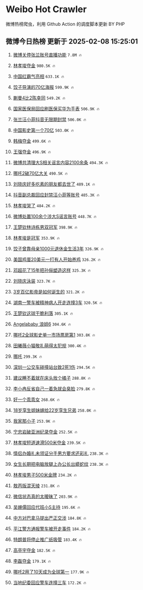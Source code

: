 # Weibo Hot Crawler 



微博热榜爬虫，利用 Github Action 的调度脚本更新 BY PHP 


## 微博今日热榜 更新于 2025-02-08 15:25:01 
1. [微博关停张兰账号直播功能](https://s.weibo.com/weibo?q=%23%E5%BE%AE%E5%8D%9A%E5%85%B3%E5%81%9C%E5%BC%A0%E5%85%B0%E8%B4%A6%E5%8F%B7%E7%9B%B4%E6%92%AD%E5%8A%9F%E8%83%BD%23&t=31&band_rank=1&Refer=top) `7.8M 🔥` 

1. [林孝埈夺金](https://s.weibo.com/weibo?q=%23%E6%9E%97%E5%AD%9D%E5%9F%88%E5%A4%BA%E9%87%91%23&t=31&band_rank=2&Refer=top) `980.5K 🔥` 

1. [中国红霸气亮相](https://s.weibo.com/weibo?q=%23%E4%B8%AD%E5%9B%BD%E7%BA%A2%E9%9C%B8%E6%B0%94%E4%BA%AE%E7%9B%B8%23&t=31&band_rank=3&Refer=top) `633.1K 🔥` 

1. [饺子导演的70亿海报](https://s.weibo.com/weibo?q=%23%E9%A5%BA%E5%AD%90%E5%AF%BC%E6%BC%94%E7%9A%8470%E4%BA%BF%E6%B5%B7%E6%8A%A5%23&t=31&band_rank=4&Refer=top) `599.9K 🔥` 

1. [蒯曼4比2陈幸同](https://s.weibo.com/weibo?q=%23%E8%92%AF%E6%9B%BC4%E6%AF%942%E9%99%88%E5%B9%B8%E5%90%8C%23&t=31&band_rank=5&Refer=top) `549.2K 🔥` 

1. [国家医保局回应刷医保买华为手表](https://s.weibo.com/weibo?q=%23%E5%9B%BD%E5%AE%B6%E5%8C%BB%E4%BF%9D%E5%B1%80%E5%9B%9E%E5%BA%94%E5%88%B7%E5%8C%BB%E4%BF%9D%E4%B9%B0%E5%8D%8E%E4%B8%BA%E6%89%8B%E8%A1%A8%23&t=31&band_rank=6&Refer=top) `506.9K 🔥` 

1. [张兰汪小菲抖音无限期封禁](https://s.weibo.com/weibo?q=%23%E5%BC%A0%E5%85%B0%E6%B1%AA%E5%B0%8F%E8%8F%B2%E6%8A%96%E9%9F%B3%E6%97%A0%E9%99%90%E6%9C%9F%E5%B0%81%E7%A6%81%23&t=31&band_rank=7&Refer=top) `506.0K 🔥` 

1. [中国影史第一个70亿](https://s.weibo.com/weibo?q=%23%E4%B8%AD%E5%9B%BD%E5%BD%B1%E5%8F%B2%E7%AC%AC%E4%B8%80%E4%B8%AA70%E4%BA%BF%23&t=31&band_rank=8&Refer=top) `503.0K 🔥` 

1. [韩梅夺金](https://s.weibo.com/weibo?q=%23%E9%9F%A9%E6%A2%85%E5%A4%BA%E9%87%91%23&t=31&band_rank=9&Refer=top) `499.6K 🔥` 

1. [王强夺金](https://s.weibo.com/weibo?q=%23%E7%8E%8B%E5%BC%BA%E5%A4%BA%E9%87%91%23&t=31&band_rank=10&Refer=top) `496.9K 🔥` 

1. [微博共清理大S相关谣言内容2100余条](https://s.weibo.com/weibo?q=%23%E5%BE%AE%E5%8D%9A%E5%85%B1%E6%B8%85%E7%90%86%E5%A4%A7S%E7%9B%B8%E5%85%B3%E8%B0%A3%E8%A8%80%E5%86%85%E5%AE%B92100%E4%BD%99%E6%9D%A1%23&t=31&band_rank=11&Refer=top) `494.3K 🔥` 

1. [哪吒2破70亿大关](https://s.weibo.com/weibo?q=%23%E5%93%AA%E5%90%922%E7%A0%B470%E4%BA%BF%E5%A4%A7%E5%85%B3%23&t=31&band_rank=12&Refer=top) `490.5K 🔥` 

1. [刘晓庆好多吃素的朋友都去世了](https://s.weibo.com/weibo?q=%23%E5%88%98%E6%99%93%E5%BA%86%E5%A5%BD%E5%A4%9A%E5%90%83%E7%B4%A0%E7%9A%84%E6%9C%8B%E5%8F%8B%E9%83%BD%E5%8E%BB%E4%B8%96%E4%BA%86%23&t=31&band_rank=13&Refer=top) `489.1K 🔥` 

1. [抖音副总裁回应封禁汪小菲等账号](https://s.weibo.com/weibo?q=%23%E6%8A%96%E9%9F%B3%E5%89%AF%E6%80%BB%E8%A3%81%E5%9B%9E%E5%BA%94%E5%B0%81%E7%A6%81%E6%B1%AA%E5%B0%8F%E8%8F%B2%E7%AD%89%E8%B4%A6%E5%8F%B7%23&t=31&band_rank=14&Refer=top) `485.3K 🔥` 

1. [林孝埈哭了](https://s.weibo.com/weibo?q=%23%E6%9E%97%E5%AD%9D%E5%9F%88%E5%93%AD%E4%BA%86%23&t=31&band_rank=15&Refer=top) `484.2K 🔥` 

1. [微博处置100余个涉大S谣言账号](https://s.weibo.com/weibo?q=%23%E5%BE%AE%E5%8D%9A%E5%A4%84%E7%BD%AE100%E4%BD%99%E4%B8%AA%E6%B6%89%E5%A4%A7S%E8%B0%A3%E8%A8%80%E8%B4%A6%E5%8F%B7%23&t=31&band_rank=16&Refer=top) `448.7K 🔥` 

1. [王楚钦林诗栋男双冠军](https://s.weibo.com/weibo?q=%23%E7%8E%8B%E6%A5%9A%E9%92%A6%E6%9E%97%E8%AF%97%E6%A0%8B%E7%94%B7%E5%8F%8C%E5%86%A0%E5%86%9B%23&t=31&band_rank=17&Refer=top) `398.9K 🔥` 

1. [林孝埈是冠军](https://s.weibo.com/weibo?q=%23%E6%9E%97%E5%AD%9D%E5%9F%88%E6%98%AF%E5%86%A0%E5%86%9B%23&t=31&band_rank=18&Refer=top) `353.9K 🔥` 

1. [饺子曾靠母亲1000元退休金生活3年](https://s.weibo.com/weibo?q=%23%E9%A5%BA%E5%AD%90%E6%9B%BE%E9%9D%A0%E6%AF%8D%E4%BA%B21000%E5%85%83%E9%80%80%E4%BC%91%E9%87%91%E7%94%9F%E6%B4%BB3%E5%B9%B4%23&t=31&band_rank=19&Refer=top) `326.9K 🔥` 

1. [美国鸡蛋20美元一打有人开始养鸡](https://s.weibo.com/weibo?q=%23%E7%BE%8E%E5%9B%BD%E9%B8%A1%E8%9B%8B20%E7%BE%8E%E5%85%83%E4%B8%80%E6%89%93%E6%9C%89%E4%BA%BA%E5%BC%80%E5%A7%8B%E5%85%BB%E9%B8%A1%23&t=31&band_rank=20&Refer=top) `326.2K 🔥` 

1. [邓超花了15年把孙俪塑造这样](https://s.weibo.com/weibo?q=%23%E9%82%93%E8%B6%85%E8%8A%B1%E4%BA%8615%E5%B9%B4%E6%8A%8A%E5%AD%99%E4%BF%AA%E5%A1%91%E9%80%A0%E8%BF%99%E6%A0%B7%23&t=31&band_rank=21&Refer=top) `325.3K 🔥` 

1. [刘晓庆泳装](https://s.weibo.com/weibo?q=%E5%88%98%E6%99%93%E5%BA%86%E6%B3%B3%E8%A3%85&t=31&band_rank=22&Refer=top) `323.7K 🔥` 

1. [3岁百亿影帝是如何诞生的](https://s.weibo.com/weibo?q=%233%E5%B2%81%E7%99%BE%E4%BA%BF%E5%BD%B1%E5%B8%9D%E6%98%AF%E5%A6%82%E4%BD%95%E8%AF%9E%E7%94%9F%E7%9A%84%23&t=31&band_rank=23&Refer=top) `321.2K 🔥` 

1. [湖南一警车被精神病人开走连撞3车](https://s.weibo.com/weibo?q=%23%E6%B9%96%E5%8D%97%E4%B8%80%E8%AD%A6%E8%BD%A6%E8%A2%AB%E7%B2%BE%E7%A5%9E%E7%97%85%E4%BA%BA%E5%BC%80%E8%B5%B0%E8%BF%9E%E6%92%9E3%E8%BD%A6%23&t=31&band_rank=24&Refer=top) `320.5K 🔥` 

1. [王楚钦这球干脆利落](https://s.weibo.com/weibo?q=%E7%8E%8B%E6%A5%9A%E9%92%A6%E8%BF%99%E7%90%83%E5%B9%B2%E8%84%86%E5%88%A9%E8%90%BD&t=31&band_rank=25&Refer=top) `305.1K 🔥` 

1. [Angelababy 浪姐6](https://s.weibo.com/weibo?q=Angelababy%20%E6%B5%AA%E5%A7%906&t=31&band_rank=26&Refer=top) `304.6K 🔥` 

1. [哪吒2全球影史单一市场票房第1](https://s.weibo.com/weibo?q=%23%E5%93%AA%E5%90%922%E5%85%A8%E7%90%83%E5%BD%B1%E5%8F%B2%E5%8D%95%E4%B8%80%E5%B8%82%E5%9C%BA%E7%A5%A8%E6%88%BF%E7%AC%AC1%23&t=31&band_rank=27&Refer=top) `303.8K 🔥` 

1. [田曦薇小猫敬礼萌得太犯规](https://s.weibo.com/weibo?q=%E7%94%B0%E6%9B%A6%E8%96%87%E5%B0%8F%E7%8C%AB%E6%95%AC%E7%A4%BC%E8%90%8C%E5%BE%97%E5%A4%AA%E7%8A%AF%E8%A7%84&t=31&band_rank=28&Refer=top) `300.4K 🔥` 

1. [哪吒](https://s.weibo.com/weibo?q=%E5%93%AA%E5%90%92&t=31&band_rank=29&Refer=top) `299.3K 🔥` 

1. [深圳一公交车碰撞站台致2死1伤](https://s.weibo.com/weibo?q=%23%E6%B7%B1%E5%9C%B3%E4%B8%80%E5%85%AC%E4%BA%A4%E8%BD%A6%E7%A2%B0%E6%92%9E%E7%AB%99%E5%8F%B0%E8%87%B42%E6%AD%BB1%E4%BC%A4%23&t=31&band_rank=30&Refer=top) `294.5K 🔥` 

1. [建议睡不着就在床头放个橘子](https://s.weibo.com/weibo?q=%23%E5%BB%BA%E8%AE%AE%E7%9D%A1%E4%B8%8D%E7%9D%80%E5%B0%B1%E5%9C%A8%E5%BA%8A%E5%A4%B4%E6%94%BE%E4%B8%AA%E6%A9%98%E5%AD%90%23&t=31&band_rank=31&Refer=top) `288.8K 🔥` 

1. [李小冉反省自己一着急就会臭脸](https://s.weibo.com/weibo?q=%E6%9D%8E%E5%B0%8F%E5%86%89%E5%8F%8D%E7%9C%81%E8%87%AA%E5%B7%B1%E4%B8%80%E7%9D%80%E6%80%A5%E5%B0%B1%E4%BC%9A%E8%87%AD%E8%84%B8&t=31&band_rank=32&Refer=top) `279.8K 🔥` 

1. [好一个乖乖女](https://s.weibo.com/weibo?q=%23%E5%A5%BD%E4%B8%80%E4%B8%AA%E4%B9%96%E4%B9%96%E5%A5%B3%23&t=31&band_rank=33&Refer=top) `268.6K 🔥` 

1. [18岁孪生姐妹嫁给22岁孪生兄弟](https://s.weibo.com/weibo?q=%2318%E5%B2%81%E5%AD%AA%E7%94%9F%E5%A7%90%E5%A6%B9%E5%AB%81%E7%BB%9922%E5%B2%81%E5%AD%AA%E7%94%9F%E5%85%84%E5%BC%9F%23&t=31&band_rank=34&Refer=top) `258.0K 🔥` 

1. [我家那小子](https://s.weibo.com/weibo?q=%E6%88%91%E5%AE%B6%E9%82%A3%E5%B0%8F%E5%AD%90&t=31&band_rank=35&Refer=top) `253.9K 🔥` 

1. [宁忠岩破亚洲纪录夺金](https://s.weibo.com/weibo?q=%23%E5%AE%81%E5%BF%A0%E5%B2%A9%E7%A0%B4%E4%BA%9A%E6%B4%B2%E7%BA%AA%E5%BD%95%E5%A4%BA%E9%87%91%23&t=31&band_rank=36&Refer=top) `252.5K 🔥` 

1. [林孝埈短道速滑500米夺金](https://s.weibo.com/weibo?q=%23%E6%9E%97%E5%AD%9D%E5%9F%88%E7%9F%AD%E9%81%93%E9%80%9F%E6%BB%91500%E7%B1%B3%E5%A4%BA%E9%87%91%23&t=31&band_rank=37&Refer=top) `239.5K 🔥` 

1. [情侣办婚礼未领证分手男方要求还彩礼](https://s.weibo.com/weibo?q=%E6%83%85%E4%BE%A3%E5%8A%9E%E5%A9%9A%E7%A4%BC%E6%9C%AA%E9%A2%86%E8%AF%81%E5%88%86%E6%89%8B%E7%94%B7%E6%96%B9%E8%A6%81%E6%B1%82%E8%BF%98%E5%BD%A9%E7%A4%BC&t=31&band_rank=38&Refer=top) `238.3K 🔥` 

1. [女生长期把电脑放腿上办公长出蟒蛇纹](https://s.weibo.com/weibo?q=%23%E5%A5%B3%E7%94%9F%E9%95%BF%E6%9C%9F%E6%8A%8A%E7%94%B5%E8%84%91%E6%94%BE%E8%85%BF%E4%B8%8A%E5%8A%9E%E5%85%AC%E9%95%BF%E5%87%BA%E8%9F%92%E8%9B%87%E7%BA%B9%23&t=31&band_rank=39&Refer=top) `238.3K 🔥` 

1. [林孝埈男子500米金牌](https://s.weibo.com/weibo?q=%23%E6%9E%97%E5%AD%9D%E5%9F%88%E7%94%B7%E5%AD%90500%E7%B1%B3%E9%87%91%E7%89%8C%23&t=31&band_rank=40&Refer=top) `234.2K 🔥` 

1. [敖丙版混天绫](https://s.weibo.com/weibo?q=%E6%95%96%E4%B8%99%E7%89%88%E6%B7%B7%E5%A4%A9%E7%BB%AB&t=31&band_rank=41&Refer=top) `231.8K 🔥` 

1. [微信状态真的太暧昧了](https://s.weibo.com/weibo?q=%23%E5%BE%AE%E4%BF%A1%E7%8A%B6%E6%80%81%E7%9C%9F%E7%9A%84%E5%A4%AA%E6%9A%A7%E6%98%A7%E4%BA%86%23&t=31&band_rank=42&Refer=top) `203.9K 🔥` 

1. [吴姗儒回应代班小S主持](https://s.weibo.com/weibo?q=%23%E5%90%B4%E5%A7%97%E5%84%92%E5%9B%9E%E5%BA%94%E4%BB%A3%E7%8F%AD%E5%B0%8FS%E4%B8%BB%E6%8C%81%23&t=31&band_rank=43&Refer=top) `195.6K 🔥` 

1. [中方对巴拿马提出严正交涉](https://s.weibo.com/weibo?q=%23%E4%B8%AD%E6%96%B9%E5%AF%B9%E5%B7%B4%E6%8B%BF%E9%A9%AC%E6%8F%90%E5%87%BA%E4%B8%A5%E6%AD%A3%E4%BA%A4%E6%B6%89%23&t=31&band_rank=44&Refer=top) `184.8K 🔥` 

1. [平江警方通报警车被开走事件](https://s.weibo.com/weibo?q=%23%E5%B9%B3%E6%B1%9F%E8%AD%A6%E6%96%B9%E9%80%9A%E6%8A%A5%E8%AD%A6%E8%BD%A6%E8%A2%AB%E5%BC%80%E8%B5%B0%E4%BA%8B%E4%BB%B6%23&t=31&band_rank=45&Refer=top) `184.2K 🔥` 

1. [特朗普将停止推广纸吸管](https://s.weibo.com/weibo?q=%23%E7%89%B9%E6%9C%97%E6%99%AE%E5%B0%86%E5%81%9C%E6%AD%A2%E6%8E%A8%E5%B9%BF%E7%BA%B8%E5%90%B8%E7%AE%A1%23&t=31&band_rank=46&Refer=top) `183.4K 🔥` 

1. [高亭宇夺金](https://s.weibo.com/weibo?q=%23%E9%AB%98%E4%BA%AD%E5%AE%87%E5%A4%BA%E9%87%91%23&t=31&band_rank=47&Refer=top) `182.5K 🔥` 

1. [李磊夺金](https://s.weibo.com/weibo?q=%23%E6%9D%8E%E7%A3%8A%E5%A4%BA%E9%87%91%23&t=31&band_rank=48&Refer=top) `179.1K 🔥` 

1. [哪吒2用了10天成为全球第一](https://s.weibo.com/weibo?q=%23%E5%93%AA%E5%90%922%E7%94%A8%E4%BA%8610%E5%A4%A9%E6%88%90%E4%B8%BA%E5%85%A8%E7%90%83%E7%AC%AC%E4%B8%80%23&t=31&band_rank=49&Refer=top) `177.9K 🔥` 

1. [当地纪委回应警车连撞三车](https://s.weibo.com/weibo?q=%23%E5%BD%93%E5%9C%B0%E7%BA%AA%E5%A7%94%E5%9B%9E%E5%BA%94%E8%AD%A6%E8%BD%A6%E8%BF%9E%E6%92%9E%E4%B8%89%E8%BD%A6%23&t=31&band_rank=50&Refer=top) `172.2K 🔥` 


